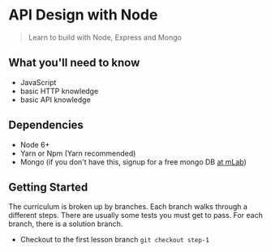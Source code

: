 # API Design with Node
> Learn to build with Node, Express and Mongo

## What you'll need to know
* JavaScript
* basic HTTP knowledge
* basic API knowledge

## Dependencies
* Node 6+
* Yarn or Npm (Yarn recommended)
* Mongo (if you don't have this, signup for a free mongo DB [at mLab](https://mlab.com/))

## Getting Started
The curriculum is broken up by branches. 
Each branch walks through a different steps. 
There are usually some tests you must get to pass. 
For each branch, there is a solution branch.

* Checkout to the first lesson branch `git checkout step-1`